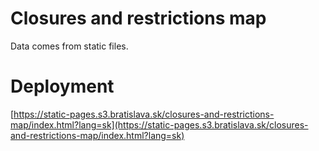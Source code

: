 # Closures and restrictions map

Data comes from static files.

# Deployment

[https://static-pages.s3.bratislava.sk/closures-and-restrictions-map/index.html?lang=sk](https://static-pages.s3.bratislava.sk/closures-and-restrictions-map/index.html?lang=sk)
